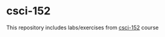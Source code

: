 # csci-152

This repository includes labs/exercises from [csci-152](https://sst-csci.com/csci152) course
